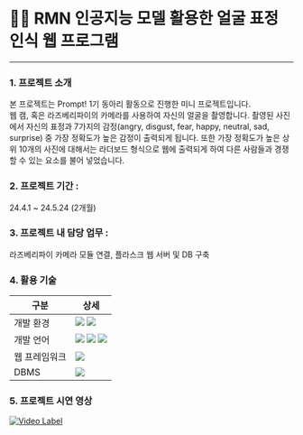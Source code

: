 # 👧🏼 RMN 인공지능 모델 활용한 얼굴 표정 인식 웹 프로그램
---
### 1. 프로젝트 소개
본 프로젝트는 Prompt! 1기 동아리 활동으로 진행한 미니 프로젝트입니다.<br>
웹 캠, 혹은 라즈베리파이의 카메라를 사용하여 자신의 얼굴을 촬영합니다. 촬영된 사진에서 자신의 표정과 7가지의 감정(angry, disgust, fear, happy, neutral, sad, surprise) 중 가장 정확도가 높은 감정이 출력되게 됩니다. 또한 가장 정확도가 높은 상위 10개의 사진에 대해서는 라더보드 형식으로 웹에 출력되게 하여 다른 사람들과 경쟁할 수 있는 요소를 불어 넣었습니다.

### 2. 프로젝트 기간 :
24.4.1 ~ 24.5.24 (2개월)

### 3. 프로젝트 내 담당 업무 :
라즈베리파이 카메라 모듈 연결, 플라스크 웹 서버 및 DB 구축

### 4. 활용 기술

|구분|상세|
|---|---|
|개발 환경|<img src='https://img.shields.io/badge/Windows-0078D6?style=for-the-badge&logo=windows&logoColor=white'> <img src='https://img.shields.io/badge/mac%20os-000000?style=for-the-badge&logo=apple&logoColor=white'>|
|개발 언어|<img src="https://img.shields.io/badge/Python-3776AB?style=for-the-badge&logo=python&logoColor=white"> <img src="https://img.shields.io/badge/HTML-FF8900?style=for-the-badge&logo=html5&logoColor=white"> <img src="https://img.shields.io/badge/CSS-01B9FC?style=for-the-badge&logo=css3&logoColor=white">|
|웹 프레임워크|<img src="https://img.shields.io/badge/Flask-000000?style=for-the-badge&logo=flask&logoColor=white">|
|DBMS|<img src="https://img.shields.io/badge/MySQL-00BFFF?style=for-the-badge&logo=mysql&logoColor=white">|

### 5. 프로젝트 시연 영상
[![Video Label](http://img.youtube.com/vi/nD_faZ8J3JI/0.jpg)](https://youtu.be/nD_faZ8J3JI)
